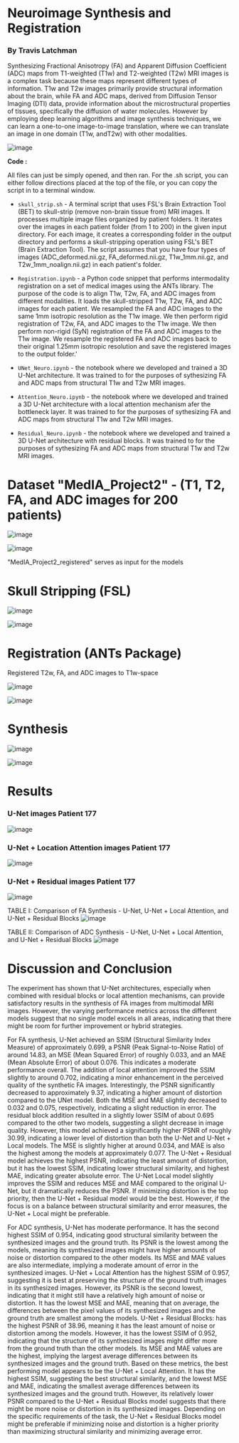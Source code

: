 # Neuroimage Synthesis and Registration

### By Travis Latchman


Synthesizing Fractional Anisotropy (FA) and Apparent Diffusion Coefficient (ADC) maps from T1-weighted (T1w) and T2-weighted (T2w)  MRI images is a complex task because these maps represent different types of information. T1w and T2w images primarily provide structural information about the brain, while FA and ADC maps, derived from Diffusion Tensor Imaging (DTI) data, provide information about the microstructural properties of tissues, specifically the diffusion of water molecules. However by employing deep learning algorithms and image synthesis techniques, we can learn a one-to-one image-to-image translation, where we can translate an image in one domain (T1w, andT2w) with other modalities.  

![image](https://github.com/travislatchman/Neuroimage-Registration-and-Synthesis/assets/32372013/8d7be78b-3627-40dc-981c-11b6fdc62893)  




**Code :**  

All files can just be simply opened, and then ran. For the .sh script, you can either follow directions placed at the top of the file, or you can copy the script in to a terminal window. 

* `skull_strip.sh` -   A terminal script that uses FSL's Brain Extraction Tool (BET) to skull-strip (remove non-brain tissue from) MRI images. It processes multiple image files organized by patient folders. It iterates over the images in each patient folder (from 1 to 200) in the given input directory. For each image, it creates a corresponding folder in the output directory and performs a skull-stripping operation using FSL's BET (Brain Extraction Tool). The script assumes that you have four types of images (ADC_deformed.nii.gz, FA_deformed.nii.gz, T1w_1mm.nii.gz, and T2w_1mm_noalign.nii.gz) in each patient's folder.

* `Registration.ipynb`  - a Python code snippet that performs intermodality registration on a set of medical images using the ANTs library. The purpose of the code is to align T1w, T2w, FA, and ADC images from different modalities. It loads the skull-stripped T1w, T2w, FA, and ADC images for each patient. We resampled the FA and ADC images to the same 1mm isotropic resolution as the T1w image. We then perform rigid registration of T2w, FA, and ADC images to the T1w image. We then perform non-rigid (SyN) registration of the FA and ADC images to the T1w image. We resample the registered FA and ADC images back to their original 1.25mm isotropic resolution and save the registered images to the output folder.'

* `UNet_Neuro.ipynb` - the notebook where we developed and trained a 3D U-Net architecture. It was trained to for the purposes of sythesizing FA and ADC maps from structural T1w and T2w MRI images. 
  
* `Attention_Neuro.ipynb` - the notebook where we developed and trained a 3D U-Net architecture with a local attention mechanism afer the bottleneck layer. It was trained to for the purposes of sythesizing FA and ADC maps from structural T1w and T2w MRI images. 

* `Residual_Neuro.ipynb` - the notebook where we developed and trained a 3D U-Net architecture with residual blocks. It was trained to for the purposes of sythesizing FA and ADC maps from structural T1w and T2w MRI images.


# Dataset "MedIA_Project2" -  (T1, T2, FA, and ADC images for 200 patients)  

![image](https://github.com/travislatchman/Neuroimage-Registration-and-Synthesis/assets/32372013/37679dfb-d8d9-44dd-b7b7-61880b9774cf)  

![image](https://github.com/travislatchman/Neuroimage-Registration-and-Synthesis/assets/32372013/25fc60b5-179e-4ae9-8bfc-4e3887998d54)  

"MedIA_Project2_registered" serves as input for the models


# Skull Stripping (FSL) 
![image](https://github.com/travislatchman/Neuroimage-Registration-and-Synthesis/assets/32372013/518e2563-f56e-42d2-8e64-1586d7c25bdf)

![image](https://github.com/travislatchman/Neuroimage-Registration-and-Synthesis/assets/32372013/24c4d4c6-0746-42e9-ad83-1157ed294bd6)


# Registration (ANTs Package)

Registered T2w, FA, and ADC images to T1w-space  

![image](https://github.com/travislatchman/Neuroimage-Registration-and-Synthesis/assets/32372013/ba001c12-627c-42de-b2fe-5ef639866680)

![image](https://github.com/travislatchman/Neuroimage-Registration-and-Synthesis/assets/32372013/47edac0b-3061-4dba-8a3b-4551070c8d6e)


# Synthesis

![image](https://github.com/travislatchman/Neuroimage-Registration-and-Synthesis/assets/32372013/83e71c39-380a-4260-a5a7-87aec34a9e1c)

![image](https://github.com/travislatchman/Neuroimage-Registration-and-Synthesis/assets/32372013/67e0d95f-aa76-4067-b603-c2d141aa5417)  


# Results  
### U-Net images Patient 177
![image](https://github.com/travislatchman/Neuroimage-Registration-and-Synthesis/assets/32372013/b4120637-dbf7-408a-83fb-912a4238bfd0)


### U-Net + Location Attention images Patient 177  
![image](https://github.com/travislatchman/Neuroimage-Registration-and-Synthesis/assets/32372013/c59a16c7-5a35-4737-bf74-ccdf05466e03)
 

### U-Net + Residual images Patient 177  
![image](https://github.com/travislatchman/Neuroimage-Registration-and-Synthesis/assets/32372013/6e447acd-f095-4fa3-a9aa-5092a37cd986)

  

TABLE I: Comparison of FA Synthesis - U-Net, U-Net + Local Attention, and U-Net + Residual Blocks
![image](https://github.com/travislatchman/Neuroimage-Registration-and-Synthesis/assets/32372013/632399a9-f883-4ec3-a580-3f7dbab266f6)


TABLE II: Comparison of ADC Synthesis - U-Net, U-Net + Local Attention, and U-Net + Residual Blocks
![image](https://github.com/travislatchman/Neuroimage-Registration-and-Synthesis/assets/32372013/be021db2-2aa2-4f5b-984c-15741a13f9d2)


# Discussion and Conclusion

The experiment has shown that U-Net architectures, especially when combined with residual blocks or local attention mechanisms, can provide satisfactory results in the synthesis of FA images from multimodal MRI images. However, the varying performance metrics across the different models suggest that no single model excels in all areas, indicating that there might be room for further improvement or hybrid strategies. 

For FA synthesis, U-Net achieved an SSIM (Structural
Similarity Index Measure) of approximately 0.699, a PSNR
(Peak Signal-to-Noise Ratio) of around 14.83, an MSE (Mean
Squared Error) of roughly 0.033, and an MAE (Mean Absolute
Error) of about 0.076. This indicates a moderate performance
overall. The addition of local attention improved the SSIM
slightly to around 0.702, indicating a minor enhancement in
the perceived quality of the synthetic FA images. Interestingly,
the PSNR significantly decreased to approximately 9.37, indicating a higher amount of distortion compared to the UNet model. Both the MSE and MAE slightly decreased to
0.032 and 0.075, respectively, indicating a slight reduction
in error. The residual block addition resulted in a slightly
lower SSIM of about 0.695 compared to the other two models,
suggesting a slight decrease in image quality. However, this
model achieved a significantly higher PSNR of roughly 30.99,
indicating a lower level of distortion than both the U-Net and
U-Net + Local models. The MSE is slightly higher at around
0.034, and MAE is also the highest among the models at
approximately 0.077. The U-Net + Residual model achieves
the highest PSNR, indicating the least amount of distortion, but
it has the lowest SSIM, indicating lower structural similarity,
and highest MAE, indicating greater absolute error. The U-Net Local model slightly improves the SSIM and reduces MSE
and MAE compared to the original U-Net, but it dramatically
reduces the PSNR. If minimizing distortion is the top priority,
then the U-Net + Residual model would be the best. However,
if the focus is on a balance between structural similarity and
error measures, the U-Net + Local might be preferable.  


For ADC synthesis, U-Net has moderate performance. It has
the second highest SSIM of 0.954, indicating good structural
similarity between the synthesized images and the ground
truth. Its PSNR is the lowest among the models, meaning its
synthesized images might have higher amounts of noise or
distortion compared to the other models. Its MSE and MAE
values are also intermediate, implying a moderate amount of
error in the synthesized images. U-Net + Local Attention has
the highest SSIM of 0.957, suggesting it is best at preserving
the structure of the ground truth images in its synthesized
images. However, its PSNR is the second lowest, indicating
that it might still have a relatively high amount of noise or distortion. It has the lowest MSE and MAE, meaning that
on average, the differences between the pixel values of its
synthesized images and the ground truth are smallest among
the models. U-Net + Residual Blocks: has the highest PSNR
of 38.96, meaning it has the least amount of noise or distortion
among the models. However, it has the lowest SSIM of 0.952,
indicating that the structure of its synthesized images might
differ more from the ground truth than the other models. Its
MSE and MAE values are the highest, implying the largest
average differences between its synthesized images and the
ground truth. Based on these metrics, the best performing
model appears to be the U-Net + Local Attention. It has the
highest SSIM, suggesting the best structural similarity, and
the lowest MSE and MAE, indicating the smallest average
differences between its synthesized images and the ground truth. However, its relatively lower PSNR compared to the
U-Net + Residual Blocks model suggests that there might be
more noise or distortion in its synthesized images. Depending
on the specific requirements of the task, the U-Net + Residual
Blocks model might be preferable if minimizing noise and
distortion is a higher priority than maximizing structural
similarity and minimizing average error.












